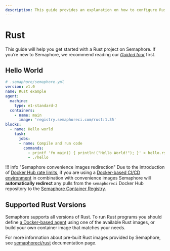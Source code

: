 ```yaml
---
description: This guide provides an explanation on how to configure Rust projects on Semaphore 2.0. It provides example projects as well that should help you get started.
---
```


# Rust

This guide will help you get started with a Rust project on Semaphore.
If you’re new to Semaphore, we recommend reading our
_[Guided tour](https://docs.semaphoreci.com/guided-tour/getting-started/)_ first.

## Hello World

``` yaml
# .semaphore/semaphore.yml
version: v1.0
name: Rust example
agent:
  machine:
    type: e1-standard-2
  containers:
    - name: main
      image: 'registry.semaphoreci.com/rust:1.35'
blocks:
  - name: Hello world
    task:
      jobs:
      - name: Compile and run code
        commands:
          - printf 'fn main() { println!("Hello World!"); }' > hello.rs && rustc hello.rs
          - ./hello
```
!!! info "Semaphore convenience images redirection"
	Due to the introduction of [Docker Hub rate limits](/ci-cd-environment/docker-authentication/), if you are using a [Docker-based CI/CD environment](/ci-cd-environment/custom-ci-cd-environment-with-docker/) in combination with convenience images Semaphore will **automatically redirect** any pulls from the `semaphoreci` Docker Hub repository to the [Semaphore Container Registry](/ci-cd-environment/semaphore-registry-images/).	

## Supported Rust Versions

Semaphore supports all versions of Rust. To run Rust programs you should define
[a Docker-based agent][docker-env] using one of the available Rust images,
or build your own container image that matches your needs.

For more information about pre-built Rust images provided by Semaphore, see
[semaphoreci/rust](/ci-cd-environment/semaphore-registry-images/#rust) documentation page.

[docker-env]: https://docs.semaphoreci.com/ci-cd-environment/custom-ci-cd-environment-with-docker/
